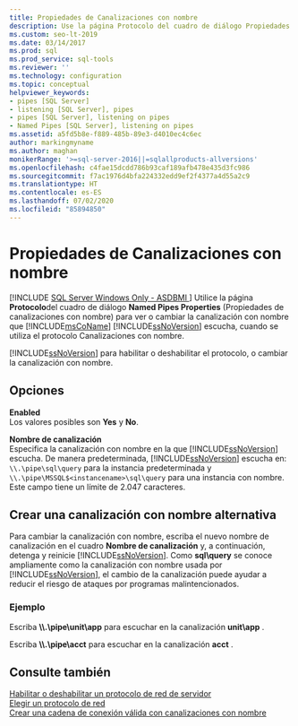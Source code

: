 ```yaml
---
title: Propiedades de Canalizaciones con nombre
description: Use la página Protocolo del cuadro de diálogo Propiedades de canalizaciones con nombre para ver o cambiar la canalización con nombre en la que escucha SQL Server cuando se utiliza el protocolo Canalizaciones con nombre.
ms.custom: seo-lt-2019
ms.date: 03/14/2017
ms.prod: sql
ms.prod_service: sql-tools
ms.reviewer: ''
ms.technology: configuration
ms.topic: conceptual
helpviewer_keywords:
- pipes [SQL Server]
- listening [SQL Server], pipes
- pipes [SQL Server], listening on pipes
- Named Pipes [SQL Server], listening on pipes
ms.assetid: a5fd5b8e-f889-485b-89e3-d4010ec4c6ec
author: markingmyname
ms.author: maghan
monikerRange: '>=sql-server-2016||=sqlallproducts-allversions'
ms.openlocfilehash: c4fae15dcdd786b93caf189afb478e435d3fc986
ms.sourcegitcommit: f7ac1976d4bfa224332edd9ef2f4377a4d55a2c9
ms.translationtype: HT
ms.contentlocale: es-ES
ms.lasthandoff: 07/02/2020
ms.locfileid: "85894850"
---
```

# <a name="named-pipes-properties"></a>Propiedades de Canalizaciones con nombre
[!INCLUDE [SQL Server Windows Only - ASDBMI ](../../includes/applies-to-version/sql-windows-only-asdbmi.md)]
  Utilice la página **Protocolo**del cuadro de diálogo **Named Pipes Properties** (Propiedades de canalizaciones con nombre) para ver o cambiar la canalización con nombre que [!INCLUDE[msCoName](../../includes/msconame-md.md)] [!INCLUDE[ssNoVersion](../../includes/ssnoversion-md.md)] escucha, cuando se utiliza el protocolo Canalizaciones con nombre.  
  
 [!INCLUDE[ssNoVersion](../../includes/ssnoversion-md.md)] para habilitar o deshabilitar el protocolo, o cambiar la canalización con nombre.  
  
## <a name="options"></a>Opciones  
 **Enabled**  
 Los valores posibles son **Yes** y **No**.  
  
 **Nombre de canalización**  
 Especifica la canalización con nombre en la que [!INCLUDE[ssNoVersion](../../includes/ssnoversion-md.md)] escucha. De manera predeterminada, [!INCLUDE[ssNoVersion](../../includes/ssnoversion-md.md)] escucha en: `\\.\pipe\sql\query` para la instancia predeterminada y `\\.\pipe\MSSQL$<instancename>\sql\query` para una instancia con nombre. Este campo tiene un límite de 2.047 caracteres.  
  
## <a name="creating-an-alternate-named-pipe"></a>Crear una canalización con nombre alternativa  
 Para cambiar la canalización con nombre, escriba el nuevo nombre de canalización en el cuadro **Nombre de canalización** y, a continuación, detenga y reinicie [!INCLUDE[ssNoVersion](../../includes/ssnoversion-md.md)]. Como **sql\query** se conoce ampliamente como la canalización con nombre usada por [!INCLUDE[ssNoVersion](../../includes/ssnoversion-md.md)], el cambio de la canalización puede ayudar a reducir el riesgo de ataques por programas malintencionados.  
  
### <a name="example"></a>Ejemplo  
 Escriba **\\\\.\pipe\unit\app** para escuchar en la canalización **unit\app** .  
  
 Escriba **\\\\.\pipe\acct** para escuchar en la canalización **acct** .  
  
## <a name="see-also"></a>Consulte también  
 [Habilitar o deshabilitar un protocolo de red de servidor](../../database-engine/configure-windows/enable-or-disable-a-server-network-protocol.md)   
 [Elegir un protocolo de red](https://msdn.microsoft.com/library/6565fb7d-b076-4447-be90-e10d0dec359a)   
 [Crear una cadena de conexión válida con canalizaciones con nombre](https://msdn.microsoft.com/library/90930ff2-143b-4651-8ae3-297103600e4f)  
  
  
